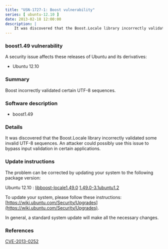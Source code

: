 ```yaml
---
title: "USN-1727-1: Boost vulnerability"
series: [ ubuntu-12.10 ]
date: 2013-02-18 12:00:00
description: |
    It was discovered that the Boost.Locale library incorrectly validated some invalid UTF-8 sequences. An attacker could possibly use this issue to bypass input validation in certain applications. 
--- 
```

 
### boost1.49 vulnerability

A security issue affects these releases of Ubuntu and its derivatives:

* Ubuntu 12.10

### Summary

Boost incorrectly validated certain UTF-8 sequences. 

### Software description

* boost1.49 

### Details

It was discovered that the Boost.Locale library incorrectly validated some invalid UTF-8 sequences. An attacker could possibly use this issue to bypass input validation in certain applications. 

### Update instructions

The problem can be corrected by updating your system to the following package version:

Ubuntu 12.10
 : [libboost-locale1.49.0](https://launchpad.net/ubuntu/+source/boost1.49) <span> [1.49.0-3.1ubuntu1.2](https://launchpad.net/ubuntu/+source/boost1.49/1.49.0-3.1ubuntu1.2) </span> 

To update your system, please follow these instructions: [https://wiki.ubuntu.com/Security/Upgrades](https://wiki.ubuntu.com/Security/Upgrades).

In general, a standard system update will make all the necessary changes. 

### References

 [CVE-2013-0252](http://people.ubuntu.com/~ubuntu-security/cve/CVE-2013-0252)
 
